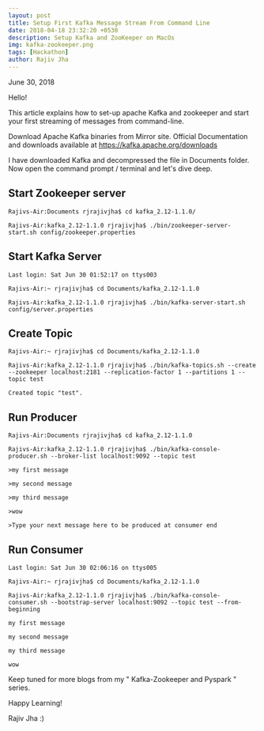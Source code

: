 ```yaml
---
layout: post
title: Setup First Kafka Message Stream From Command Line 
date: 2018-04-18 23:32:20 +0530
description: Setup Kafka and ZooKeeper on MacOs
img: kafka-zookeeper.png 
tags: [Hackathon]
author: Rajiv Jha
---
```

June 30, 2018

Hello!

This article explains how to set-up apache Kafka and zookeeper and start your first streaming of messages from command-line.

Download Apache Kafka binaries from Mirror site. Official Documentation and downloads available at https://kafka.apache.org/downloads

I have downloaded Kafka and decompressed the file in Documents folder. Now open the command prompt / terminal and let's dive deep.


## Start Zookeeper server

`Rajivs-Air:Documents rjrajivjha$ cd kafka_2.12-1.1.0/`

`Rajivs-Air:kafka_2.12-1.1.0 rjrajivjha$ ./bin/zookeeper-server-start.sh config/zookeeper.properties`

## Start Kafka Server 


`Last login: Sat Jun 30 01:52:17 on ttys003`

`Rajivs-Air:~ rjrajivjha$ cd Documents/kafka_2.12-1.1.0`

`Rajivs-Air:kafka_2.12-1.1.0 rjrajivjha$ ./bin/kafka-server-start.sh config/server.properties`


## Create Topic 

`Rajivs-Air:~ rjrajivjha$ cd Documents/kafka_2.12-1.1.0`

`Rajivs-Air:kafka_2.12-1.1.0 rjrajivjha$ ./bin/kafka-topics.sh --create --zookeeper localhost:2181 --replication-factor 1 --partitions 1 --topic test`

`Created topic "test".`


## Run Producer

`Rajivs-Air:Documents rjrajivjha$ cd kafka_2.12-1.1.0`

`Rajivs-Air:kafka_2.12-1.1.0 rjrajivjha$ ./bin/kafka-console-producer.sh --broker-list localhost:9092 --topic test`

`>my first message`

`>my second message`

`>my third message`

`>wow`

`>Type your next message here to be produced at consumer end`


## Run Consumer 



`Last login: Sat Jun 30 02:06:16 on ttys005`

`Rajivs-Air:~ rjrajivjha$ cd Documents/kafka_2.12-1.1.0`

`Rajivs-Air:kafka_2.12-1.1.0 rjrajivjha$ ./bin/kafka-console-consumer.sh --bootstrap-server localhost:9092 --topic test --from-beginning`

`my first message`

`my second message`

`my third message`

`wow`


Keep tuned for more blogs from my " Kafka-Zookeeper and Pyspark " series.

Happy Learning!

Rajiv Jha :) 

